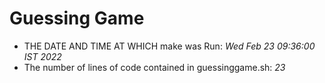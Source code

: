 # Guessing Game
- THE DATE AND TIME AT WHICH make was Run: *Wed Feb 23 09:36:00 IST 2022*
- The number of lines of code contained in guessinggame.sh: *23*
